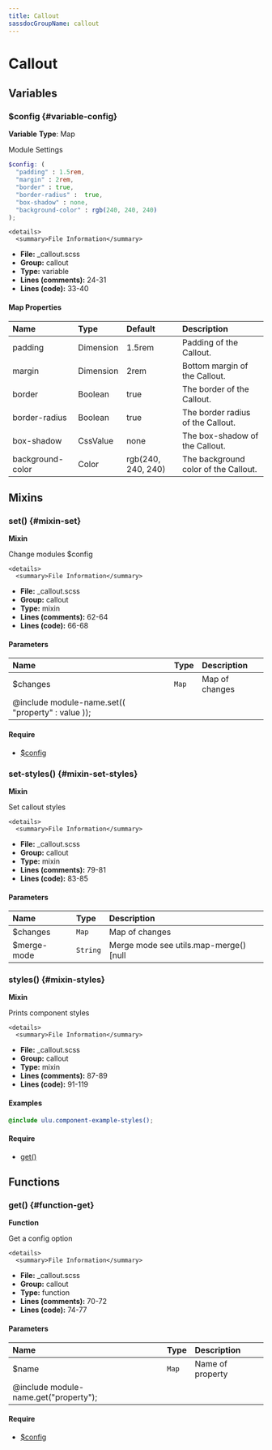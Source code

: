 ```yaml
---
title: Callout
sassdocGroupName: callout
---
```



# Callout





## Variables




<div class="sassdoc-item-header">

###  $config {#variable-config}

  <div class="sassdoc-item-header__labels">
    <span class="tag tag--primary"><strong>Variable</strong></span> <span class="tag"><strong>Type</strong>: Map</span>
  </div>

</div>

  

Module Settings
    
    

``` scss
$config: (
  "padding" : 1.5rem,
  "margin" : 2rem,
  "border" : true,
  "border-radius" :  true,
  "box-shadow" : none,
  "background-color" : rgb(240, 240, 240)
);
```
  

    <details>
      <summary>File Information</summary>
- **File:** _callout.scss
- **Group:** callout
- **Type:** variable
- **Lines (comments):** 24-31
- **Lines (code):** 33-40
    </details>
    

#### Map Properties


|Name|Type|Default|Description|
|:--|:--|:--|:--|
|padding|Dimension|1.5rem|Padding of the Callout.|
|margin|Dimension|2rem|Bottom margin of the Callout.|
|border|Boolean|true|The border of the Callout.|
|border-radius|Boolean|true|The border radius of the Callout.|
|box-shadow|CssValue|none|The box-shadow of the Callout.|
|background-color|Color|rgb(240, 240, 240)|The background color of the Callout.|

    
  

## Mixins




<div class="sassdoc-item-header">

###  set() {#mixin-set}

  <div class="sassdoc-item-header__labels">
    <span class="tag tag--primary"><strong>Mixin</strong></span>
  </div>

</div>

  

Change modules $config
    
    

    <details>
      <summary>File Information</summary>
- **File:** _callout.scss
- **Group:** callout
- **Type:** mixin
- **Lines (comments):** 62-64
- **Lines (code):** 66-68
    </details>
    

#### Parameters


|Name|Type|Description|
|:--|:--|:--|
|$changes|`Map`|Map of changes
  @include module-name.set(( "property" : value ));|

    

#### Require

- [$config](/sass/components/accordion/#variable-config)
  


<div class="sassdoc-item-header">

###  set-styles() {#mixin-set-styles}

  <div class="sassdoc-item-header__labels">
    <span class="tag tag--primary"><strong>Mixin</strong></span>
  </div>

</div>

  

Set callout styles 
    
    

    <details>
      <summary>File Information</summary>
- **File:** _callout.scss
- **Group:** callout
- **Type:** mixin
- **Lines (comments):** 79-81
- **Lines (code):** 83-85
    </details>
    

#### Parameters


|Name|Type|Description|
|:--|:--|:--|
|$changes|`Map`|Map of changes|
|$merge-mode|`String`|Merge mode see utils.map-merge() [null|"deep"|"overwrite"]|

    


<div class="sassdoc-item-header">

###  styles() {#mixin-styles}

  <div class="sassdoc-item-header__labels">
    <span class="tag tag--primary"><strong>Mixin</strong></span>
  </div>

</div>

  

Prints component styles
    
    

    <details>
      <summary>File Information</summary>
- **File:** _callout.scss
- **Group:** callout
- **Type:** mixin
- **Lines (comments):** 87-89
- **Lines (code):** 91-119
    </details>
    

#### Examples

      


``` scss
@include ulu.component-example-styles();
```
  

      

#### Require

- [get()](/sass/components/accordion/#function-get)
  
  

## Functions




<div class="sassdoc-item-header">

###  get() {#function-get}

  <div class="sassdoc-item-header__labels">
    <span class="tag tag--primary"><strong>Function</strong></span>
  </div>

</div>

  

Get a config option
    
    

    <details>
      <summary>File Information</summary>
- **File:** _callout.scss
- **Group:** callout
- **Type:** function
- **Lines (comments):** 70-72
- **Lines (code):** 74-77
    </details>
    

#### Parameters


|Name|Type|Description|
|:--|:--|:--|
|$name|`Map`|Name of property
  @include module-name.get("property");|

    

#### Require

- [$config](/sass/components/accordion/#variable-config)
  
  
  